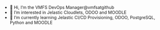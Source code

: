 - 👋 Hi, I’m the VMFS DevOps Manager@vmfsatgithub
- 👀 I’m interested in Jelastic Cloudlets, ODOO and MOODLE
- 🌱 I’m currently learning Jelastic CI/CD Provisioning, ODOO, PostgreSQL, Python and MOODLE
<!---
vmfsatgithub/vmfsatgithub is a ✨ special ✨ repository because its `README.md` (this file) appears on your GitHub profile.
You can click the Preview link to take a look at your changes.
--->
